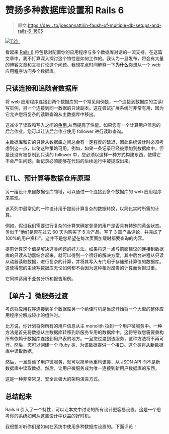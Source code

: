 # 赞扬多种数据库设置和 Rails 6

> 原文:[https://dev . to/joecannatti/in-faush-of-multiple-db-setups-and-rails-6-1605](https://dev.to/joecannatti/in-praise-of-multiple-db-setups-and-rails-6-1605)

[![](../Images/c7c244ed47bffeff4142acb2b8d5d55e.png)T2】](https://res.cloudinary.com/practicaldev/image/fetch/s--WSHNIXGe--/c_limit%2Cf_auto%2Cfl_progressive%2Cq_auto%2Cw_880/https://zafulabs.files.wordpress.com/2019/02/bandwidth-close-up-computer-1148820-1.jpg%3Fw%3D740)

看起来 [Rails 6](https://medium.com/rubyinside/whats-coming-to-rails-6-0-8ec79eea66da) 将包括对配置你的应用程序与多个数据库对话的一流支持。在这篇文章中，我不打算深入探讨这个特性是如何工作的。我认为一旦发布，将会有大量的博客文章和文档讨论这个问题。我想花点时间解释一下**为什么**你想从一个 web 应用程序访问多个数据库。

## [](#read-only-connections-and-follower-databases)只读连接和追随者数据库

将 web 应用程序连接到两个数据库的一个常见用例是，一个连接到数据库的主读/写实例，另一个连接到同一数据的只读副本。这在尝试扩展系统时非常有用，因为它允许您将复杂的读取查询从主数据库中移出。

这减少了读取和写入之间的[争用](https://en.wikipedia.org/wiki/Block_contention),从而提高了性能。如果您有一个计算用户信息的后台作业，您可以让该后台作业使用 follower 进行读取查询。

主数据库和它的只读从数据库之间总会有一定程度的延迟，因此系统设计时必须考虑到这一点，以使这种策略可用。例如，如果一条记录已经被添加到数据库中，但是还没有被复制到只读的 follower 中，您必须以这样一种方式构建东西，使得它不会产生问题。新记录必须能够在代码的后续运行中被提取出来。

## [](#etl-precomputation-and-other-data-warehousing-principals)ETL、预计算等数据仓库原理

另一组设计来自数据仓库领域，可以通过一个连接到多个数据库的 web 应用程序来实现。

该系列中最常见的一种设计用于提前计算复杂的数据转换，以简化实时所需的计算。

例如，假设我们需要进行复杂的计算来确定登录的用户是否具有特殊的黄金状态。类似于“他们是否在过去 60 天内购买了 5 次产品，写了 3 篇产品评论，并完成了 100%的用户资料”。这并不是您希望在每次页面加载时都要查询的内容。

提前计算这个值是解决这类问题的好方法。如果将这一点与前面建议的连接到数据库的只读从动器结合起来，就可以得到一个很好的解决方案，其中后台进程从只读从动器读取数据，进行复杂的计算，并将其写入专门用于存储预计算值的数据库。这使得您的主读写数据库无论如何都不会因为这种相对昂贵的计算而负担过重。

它同样适用于业务分析和报告用例。

## [](#monolith-gt-microservice-transition)【单片-】微服务过渡

考虑将应用程序连接到多个数据库另一个绝佳时机是当您开始将一个大型的整体应用程序分解成较小的组件时。

比方说，你计划将你所有的用户信息从主 monolith 拉到一个用户微服务中。一种方法是首先将数据从主数据库转移到新服务专用的数据库中。这将导致您需要重构所有依赖于数据库连接到用户表的地方。一旦您过渡到该服务，这种方法将不再可行。然后，您可以创建一个 Ruby 类，为该数据提供一个接口。这个类将从新数据库中读取数据。

然后，一旦启动了用户微服务，就可以简单地重构该类，从 JSON API 而不是新数据库中读取数据。然后，让用户微服务成为唯一连接到新用户数据库的东西。

这是一种非常常见、安全且强大的架构演进方式。

## [](#wrap-up)总结起来

Rails 6 引入了一个特性，可以让本文中讨论的所有设计更容易设置。这是一个思考你的系统如何从这些设计中获益的好时机。

我很想听听你们是如何在系统中使用多种数据库设置的。下面评论！